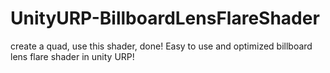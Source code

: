 # UnityURP-BillboardLensFlareShader
create a quad, use this shader, done! Easy to use and optimized billboard lens flare shader in unity URP!
